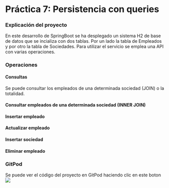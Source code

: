 # Práctica 7: Persistencia con queries

### Explicación del proyecto
En este desarrollo de SpringBoot se ha desplegado un sistema H2 de base de datos que se incializa con dos tablas. Por un lado la tabla de Empleados y por otro la tabla de Sociedades. Para utilizar el servicio se emplea una API con varias operaciones.

### Operaciones
#### Consultas
Se puede consultar los empleados de una determinada sociedad (JOIN) o la totalidad.
#### Consultar empleados de una determinada sociedad (INNER JOIN)
#### Insertar empleado
#### Actualizar empleado
#### Insertar sociedad
#### Eliminar empleado
### GitPod
Se puede ver el código del proyecto en GitPod haciendo clic en este boton
[![](https://gitpod.io/button/open-in-gitpod.svg)](https://gitpod.io/#https://github.com/joserra20/p7h2)
